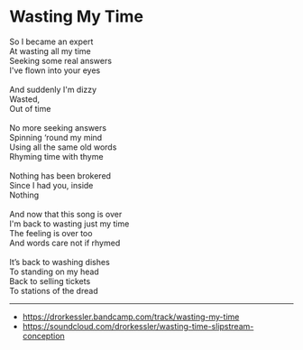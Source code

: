 # Wasting My Time

So I became an expert\
At wasting all my time\
Seeking some real answers\
I've flown into your eyes\
\
And suddenly I'm dizzy\
Wasted,\
Out of time\
\
No more seeking answers\
Spinning ‘round my mind\
Using all the same old words\
Rhyming time with thyme\
\
Nothing has been brokered\
Since I had you, inside\
Nothing\
\
And now that this song is over\
I'm back to wasting just my time\
The feeling is over too\
And words care not if rhymed\
\
It’s back to washing dishes\
To standing on my head\
Back to selling tickets\
To stations of the dread

--- 
- https://drorkessler.bandcamp.com/track/wasting-my-time
- https://soundcloud.com/drorkessler/wasting-time-slipstream-conception
